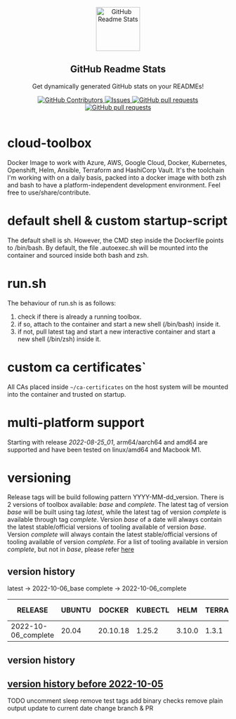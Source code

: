 <p align="center">
 <img width="100px" src="https://res.cloudinary.com/anuraghazra/image/upload/v1594908242/logo_ccswme.svg" align="center" alt="GitHub Readme Stats" />
 <h2 align="center">GitHub Readme Stats</h2>
 <p align="center">Get dynamically generated GitHub stats on your READMEs!</p>
</p>
  <p align="center">
    <a href="https://github.com/ksandermann/cloud-toolbox/graphs/contributors">
      <img alt="GitHub Contributors" src="https://img.shields.io/github/contributors/ksandermann/cloud-toolbox" />
    </a>
    <a href="https://github.com/ksandermann/cloud-toolbox/issues">
      <img alt="Issues" src="https://img.shields.io/github/issues/ksandermann/cloud-toolbox?color=0088ff" />
    </a>
    <a href="https://github.com/ksandermann/cloud-toolbox/pulls?q=is%3Apr+is%3Aclosed">
      <img alt="GitHub pull requests" src="https://img.shields.io/github/issues-pr-closed-raw/ksandermann/cloud-toolbox?color=0088ff" />
    </a>
    <a href="https://github.com/ksandermann/cloud-toolbox/releases">
      <img alt="GitHub pull requests" src="https://img.shields.io/github/issues-pr/ksandermann/cloud-toolbox?color=0088ff" />
    </a>
    <br />
    <br />
  </p>



# cloud-toolbox
Docker Image to work with Azure, AWS, Google Cloud, Docker, Kubernetes, Openshift, Helm, Ansible, Terraform and HashiCorp Vault.
It's the toolchain I'm working with on a daily basis, packed into a docker image with both zsh and bash to have a
platform-independent development environment.
Feel free to use/share/contribute.

# default shell & custom startup-script
The default shell is sh.
However, the CMD step inside the Dockerfile points to /bin/bash.
By default, the file .autoexec.sh will be mounted into the container and sourced inside both bash and zsh.

# run.sh
The behaviour of run.sh is as follows:
1. check if there is already a running toolbox.
1. if so, attach to the container and start a new shell (/bin/bash) inside it.
1. if not, pull latest tag and start a new interactive container and start a new shell (/bin/zsh) inside it.

# custom ca certificates`
All CAs placed inside ```~/ca-certificates``` on the host system will be mounted into the container and trusted on startup.

# multi-platform support
Starting with release *2022-08-25_01*, arm64/aarch64 and amd64 are supported and have been tested on linux/amd64 and Macbook M1.

# versioning
Release tags will be build following pattern YYYY-MM-dd_version.
There is 2 versions of toolbox available: *base* and *complete*.
The latest tag of version *base* will be built using tag *latest*, while the latest tag of version *complete* is available through tag *complete*.
Version *base* of a date will always contain the latest stable/official versions of tooling available of version *base*.
Version *complete* will always contain the latest stable/official versions of tooling available of version *complete*.
For a list of tooling available in version *complete*, but not in *base*, please refer [here](https://github.com/ksandermann/cloud-toolbox/blob/master/docs/args_optional.args)

## version history
latest -> 2022-10-06_base
complete -> 2022-10-06_complete

| RELEASE              | UBUNTU | DOCKER   | KUBECTL | HELM   | TERRAFORM | AZ CLI | OPENSSH | CRICTL | VELERO | SENTINEL | STERN  | KUBELOGIN | OC CLI | AWS CLI | GCLOUD SDK  | ANSIBLE | JINJA2  | VAULT  |
|----------------------|--------|----------|---------|--------|-----------|--------|---------|--------|--------|----------|--------|-----------|--------|---------|-------------|---------|---------|--------|
| 2022-10-06_complete  | 20.04  | 20.10.18 | 1.25.2  | 3.10.0 | 1.3.1     | 2.40.0 | 9.1p1   | 1.25.0 | 1.9.2  | 0.18.12  | 1.22.0 | 0.0.20    | 4.11.6 | 1.25.88 | 402.0.0     | 6.4.0   | 3.1.2   | 1.11.4 |

## version history
## [version history before 2022-10-05](https://github.com/ksandermann/cloud-toolbox/blob/master/docs/version_history.md)


TODO
uncomment sleep
remove test tags
add binary checks
remove plain output
update to current date
change branch & PR

